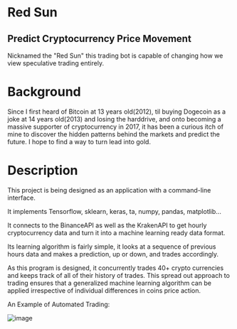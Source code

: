 # Red Sun
Predict Cryptocurrency Price Movement
-----------------------------------------------------------------------------------------------

Nicknamed the "Red Sun" this trading bot is capable of changing how we view speculative trading entirely. 

# Background

Since I first heard of Bitcoin at 13 years old(2012), til buying Dogecoin as a joke at 14 years old(2013) and losing the harddrive, and onto becoming a massive supporter of cryptocurrency in 2017, it has been a curious itch of mine to discover the hidden patterns behind the markets and predict the future. I hope to find a way to turn lead into gold.

# Description

This project is being designed as an application with a command-line interface. 

It implements Tensorflow, sklearn, keras, ta, numpy, pandas, matplotlib...

It connects to the BinanceAPI as well as the KrakenAPI to get hourly cryptocurrency data and turn it into a machine learning ready data format.

Its learning algorithm is fairly simple, it looks at a sequence of previous hours data and makes a prediction, up or down, and trades accordingly.

As this program is designed, it concurrently trades 40+ crypto currencies and keeps track of all of their history of trades. This spread out approach to trading ensures that a generalized machine learning algorithm can be applied irrespective of individual differences in coins price action.

An Example of Automated Trading:

![image](https://user-images.githubusercontent.com/43886647/144365738-c07755c7-4e7c-4acf-8688-33f22ba2c824.png)








